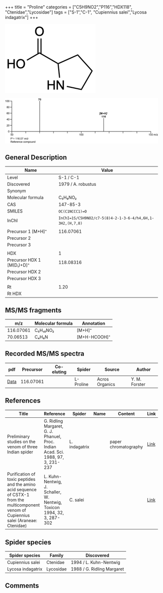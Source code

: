 +++
title = "Proline"
categories = ["C5H9NO2","P116","HDX118",
"Ctenidae","Lycosidae"]
tags = ["S-1","C-1",
"Cupiennius salei","Lycosa indagatrix"]
+++

![](/img/Proline.png)

![](/img_MSMS/116_Proline.png)

## General Description

| Name                      | Value              |
|---------------------------|--------------------|
| Level                     | S-1 / C-1          |
| Discovered                | 1979 / A. robustus |
| Synonym                   |                    |
| Molecular formula         | C₅H₉NO₂            |
| CAS                       | 147-85-3           |
| SMILES | `OC(C1NCCC1)=O`  |
| InChI  | `InChI=1S/C5H9NO2/c7-5(8)4-2-1-3-6-4/h4,6H,1-3H2,(H,7,8)`  |
|                           |                    |
| Precursor 1 [M+H]⁺        | 116.07061          |
| Precursor 2               |                    |
| Precursor 3               |                    |
|                           |                    |
| HDX                       | 1                  |
| Precursor HDX 1 [M(D₁)+D]⁺ | 118.08316          |
| Precursor HDX 2           |                    |
| Precursor HDX 3           |                    |
|                           |                    |
| Rt                        | 1.20               |
| Rt HDX                    |                    |

## MS/MS fragments

| m/z       | Molecular formula | Annotation   |
|-----------|-------------------|--------------|
| 116.07061 | C₅H₁₀NO₂          | [M+H]⁺       |
| 70.06513  | C₄H₈N             | [M+H-HCOOH]⁺ |

## Recorded MS/MS spectra

| pdf                               | Precursor | Co-eluting | Spider    | Source         | Author        |
|-----------------------------------|-----------|------------|-----------|----------------|---------------|
| [Data](/pdf/116_Proline_1-20.pdf) | 116.07061 |            | L-Proline | Acros Organics | Y. M. Forster |

## References

| Title  | Reference | Spider | Name | Content | Link |
|--------|-----------|--------|------|---------|------|
| Preliminary studies on the venom of three Indian spider                                                                                    | G. Ridling Margaret, G. J. Phanuel, Proc. Indian Acad. Sci. 1988, 97, 3, 231-237 | L. indagatrix |      | paper chromatography | [Link](https://www.ias.ac.in/article/fulltext/anml/097/03/0231-0237) |
| Purification of toxic peptides and the amino acid sequence of CSTX-1 from the multicomponent venom of Cupiennius salei (Araneae: Ctenidae) | L. Kuhn-Nentwig, J. Schaller, W. Nentwig, Toxicon 1994, 32, 3, 287-302           | C. salei      |      |                      | [Link](https://doi.org/10.1016/0041-0101(94)90082-5)                 |

## Spider species

| Spider species    | Family    | Discovered                 |
|-------------------|-----------|----------------------------|
| Cupiennius salei  | Ctenidae  | 1994 / L. Kuhn-Nentwig     |
| Lycosa indagatrix | Lycosidae | 1988 / G. Ridling Margaret |

## Comments
